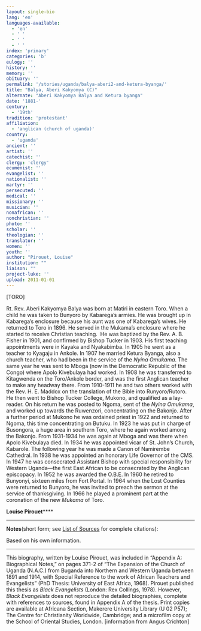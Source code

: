 ```yaml
---
layout: single-bio
lang: 'en'
languages-available:
  - 'en'
  - ' '
  - ' '
  - ' '
index: 'primary'
categories: 'b'
eulogy: ''
history: ''
memory: ''
obituary: ''
permalink: '/stories/uganda/balya-aberi2-and-ketura-byanga/'
title: "Balya, Aberi Kakyomya (C)"
alternate: "Aberi Kakyomya Balya and Ketura byanga"
date: '1881-'
century:
  - '19th'
tradition: 'protestant'
affiliation:
  - 'anglican (church of uganda)'
country:
  - 'uganda'
ancient: ''
artist: ''
catechist: ''
clergy: 'clergy'
ecumenist: ''
evangelist: ''
nationalist: ''
martyr: ''
persecuted: ''
medical: ''
missionary: ''
musician: ''
nonafrican: ''
nonchristian: ''
photo: ''
scholar: ''
theologian: ''
translator: ''
women: ''
youth: ''
author: "Pirouet, Louise"
institution: ""
liaison: ""
project-luke: ''
upload: 2011-01-01
---
```




[TORO]

Rt. Rev. Aberi Kakyomya Balya was born at Matiri in eastern  Toro. When a child he was taken to Bunyoro by Kabarega&rsquo;s armies. He was brought  up in Kabarega&rsquo;s enclosure because his aunt was one of Kabarega&rsquo;s wives. He  returned to Toro in 1896. He served in the Mukama&rsquo;s enclosure where he started  to receive Christian teaching.  He was  baptized by the Rev. A. B. Fisher in 1901, and confirmed by Bishop Tucker in 1903.  His first teaching appointments were in Kayaka and Nyakabimba. In 1905 he went  as a teacher to Kyagaju in Ankole. In 1907 he married Ketura Byanga, also a  church teacher, who had been in the service of the *Nyina Omukama*. The  same year he was sent to Mboga (now in the Democratic Republic of the Congo)  where Apolo Kivebulaya had worked. In 1908 he was transferred to Kitagwenda on  the Toro/Ankole border, and was the first Anglican teacher to make any headway  there. From 1910-1911 he and two others worked with the Rev. H. E. Maddox on  the translation of the Bible into Runyoro/Rutoro. He then went to Bishop Tucker  College, Mukono, and qualified as a lay-reader. On his return he was posted to  Ngoma, sent of the *Nyina Omukama*, and worked up towards the Ruwenzori,  concentrating on the Bakonjo. After a further period at Mukono he was ordained  priest in 1922 and returned to Ngoma, this time concentrating on Butuku. In  1923 he was put in charge of Busongora, a huge area in southern Toro, where he  again worked among the Bakonjo. From 1931-1934 he was again at Mboga and was  there when Apolo Kivebulaya died. In 1934 he was appointed vicar of St. John&rsquo;s  Church, Kabarole. The following year he was made a Canon of Namirembe  Cathedral. In 1938 he was appointed an honorary Life Governor of the CMS. In  1947 he was consecrated Assistant Bishop with special responsibility for  Western Uganda—the first East African to be consecrated by the Anglican  episcopacy. In 1952 he was awarded the O.B.E. In 1960 he retired to Bunyonyi,  sixteen miles from Fort Portal. In 1964 when the Lost Counties were returned to  Bunyoro, he was invited to preach the sermon at the service of thanksgiving. In  1966 he played a prominent part at the coronation of the new *Mukama* of  Toro.

**Louise Pirouet******

---

**Notes**(short  form; see [List of  Sources](../pirouet-appendixa-sources/) for complete citations):

Based on his own information.

---

This biography, written by Louise Pirouet, was included in &ldquo;Appendix A: Biographical Notes,&rdquo;  on pages 371-2 of &ldquo;The  Expansion of the Church of Uganda (N.A.C.) from Buganda into Northern and  Western Uganda between 1891 and 1914, with Special Reference to the work of  African Teachers and Evangelists&rdquo; (PhD Thesis: University of East Africa, 1968).  Pirouet published this thesis as *Black  Evangelists* (London: Rex Collings, 1978). However, *Black  Evangelists* does not reproduce the detailed biographies, complete with  references to sources, found in Appendix A of the thesis. Print copies are  available at Africana Section, Makerere University Library (U 02 P57); The Centre for Christianity  Worldwide, Cambridge; and a microfilm copy at the School of Oriental Studies,  London. [information from Angus Crichton]
